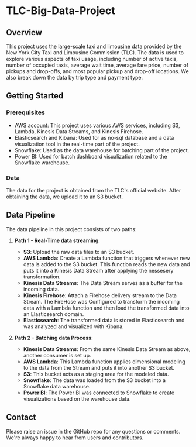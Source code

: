 # TLC-Big-Data-Project

 ## Overview

 This project uses the large-scale taxi and limousine data provided by the New York City Taxi and Limousine Commission (TLC). The data is used to explore various aspects of taxi usage, including number of active taxis, number of occupied taxis, average wait time, average fare price, number of pickups and drop-offs, and most popular pickup and drop-off locations. We also break down the data by trip type and payment type.

 ## Getting Started

 ### Prerequisites

 - AWS account: This project uses various AWS services, including S3, Lambda, Kinesis Data Streams, and Kinesis Firehose.
 - Elasticsearch and Kibana: Used for as no-sql database and a data visualization tool in the real-time part of the project.
 - Snowflake: Used as the data warehouse for batching part of the project.
 - Power BI: Used for batch dashboard  visualization related to the Snowflake warehouse.

 ### Data

 The data for the project is  obtained from the TLC's official website. After obtaining the data, we upload it to an S3 bucket.

 ## Data Pipeline

 The data pipeline in this project consists of two paths:

 1. **Path 1 - Real-Time data streaming**:

     - **S3**: Upload the raw data files to an S3 bucket.
     - **AWS Lambda**: Create a Lambda function that triggers whenever new data is added to the S3 bucket. This function reads the new data and puts it into a Kinesis Data Stream after applying the nessesery transformation.
     - **Kinesis Data Streams**: The Data Stream serves as a buffer for the incoming data.
     - **Kinesis Firehose**: Attach a Firehose delivery stream to the Data Stream. The FireHose was Configured to transform the incoming data with a Lambda function and then load the transformed data into an Elasticsearch domain.
     - **Elasticsearch**: The transformed data is stored in Elasticsearch and was analyzed and visualized with Kibana.

 2. **Path 2 - Batching data Process**:

     - **Kinesis Data Streams**: From the same Kinesis Data Stream as above, another consumer is set up.
     - **AWS Lambda**: This Lambda function applies dimensional modeling to the data from the Stream and puts it into another S3 bucket.
     - **S3**: This bucket acts as a staging area for the modeled data.
     - **Snowflake**: The data was loaded from the S3 bucket into a Snowflake data warehouse.
     - **Power BI**: The Power BI was connected to Snowflake to create visualizations based on the warehouse data.

 ## Contact

 Please raise an issue in the GitHub repo for any questions or comments. We're always happy to hear from users and contributors.
